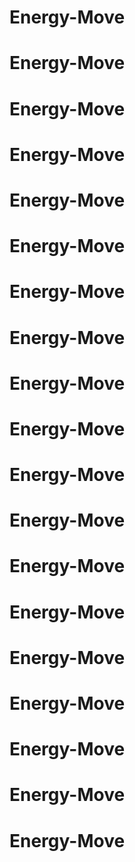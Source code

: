 # Energy-Move
# Energy-Move
# Energy-Move
# Energy-Move
# Energy-Move
# Energy-Move
# Energy-Move
# Energy-Move
# Energy-Move
# Energy-Move
# Energy-Move
# Energy-Move
# Energy-Move
# Energy-Move
# Energy-Move
# Energy-Move
# Energy-Move
# Energy-Move
# Energy-Move
